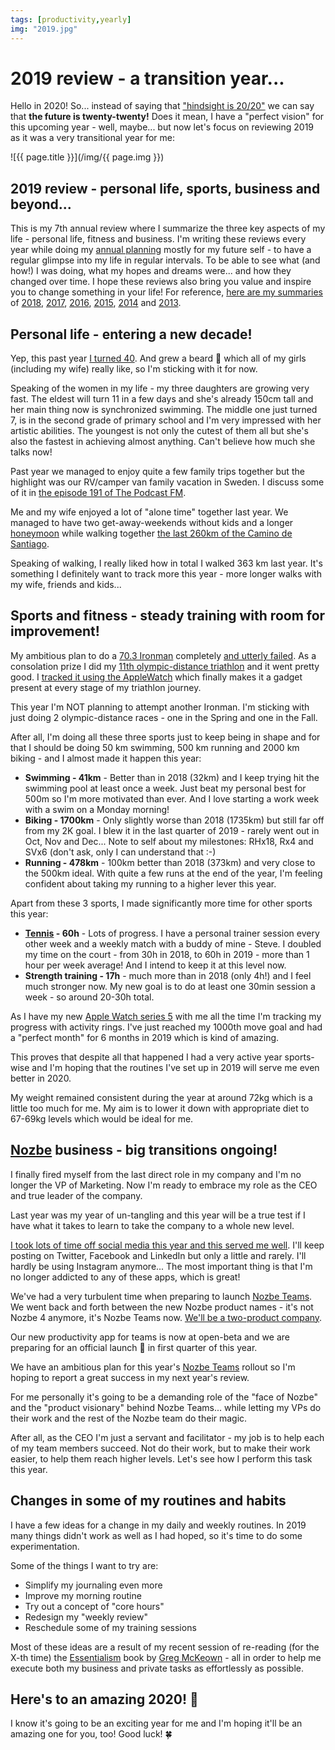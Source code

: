 ```yaml
---
tags: [productivity,yearly]
img: "2019.jpg"
---
```


# 2019 review - a transition year...

Hello in 2020! So... instead of saying that ["hindsight is 20/20"](https://www.phrasemix.com/phrases/hindsight-is-20-20) we can say that **the future is twenty-twenty!** Does it mean, I have a "perfect vision" for this upcoming year - well, maybe... but now let's focus on reviewing 2019 as it was a very transitional year for me:

<!--More-->

![{{ page.title }}](/img/{{ page.img }})



## 2019 review - personal life, sports, business and beyond...

This is my 7th annual review where I summarize the three key aspects of my life - personal life, fitness and business. I'm writing these reviews every year while doing my [annual planning](/annual) mostly for my future self - to have a regular glimpse into my life in regular intervals. To be able to see what (and how!) I was doing, what my hopes and dreams were... and how they changed over time. I hope these reviews also bring you value and inspire you to change something in your life! For reference, [here are my summaries](/yearly) of [2018](/2018/), [2017](/2017), [2016](/2016), [2015](https://sliwinski.com/2015), [2014](https://sliwinski.com/2014) and [2013](https://sliwinski.com/summary2013).

## Personal life - entering a new decade!

Yep, this past year [I turned 40](/forty). And grew a beard 🧔 which all of my girls (including my wife) really like, so I'm sticking with it for now.

Speaking of the women in my life - my three daughters are growing very fast. The eldest will turn 11 in a few days and she's already 150cm tall and her main thing now is synchronized swimming. The middle one just turned 7, is in the second grade of primary school and I'm very impressed with her artistic abilities. The youngest is not only the cutest of them all but she's also the fastest in achieving almost anything. Can't believe how much she talks now!

Past year we managed to enjoy quite a few family trips together but the highlight was our RV/camper van family vacation in Sweden. I discuss some of it in [the episode 191 of The Podcast FM](/podcast-191).

Me and my wife enjoyed a lot of "alone time" together last year. We managed to have two get-away-weekends without kids and a longer [honeymoon](https://sliwinski.com/honeymoon) while walking together [the last 260km of the Camino de Santiago](/podcast-187).

Speaking of walking, I really liked how in total I walked 363 km last year. It's something I definitely want to track more this year - more longer walks with my wife, friends and kids...

## Sports and fitness - steady training with room for improvement!

My ambitious plan to do a [70.3 Ironman](/ironman) completely [and utterly failed](/noiron). As a consolation prize I did my [11th olympic-distance triathlon](/tri11) and it went pretty good. I [tracked it using the AppleWatch](/triwatch) which finally makes it a gadget present at every stage of my triathlon journey.

This year I'm NOT planning to attempt another Ironman. I'm sticking with just doing 2 olympic-distance races - one in the Spring and one in the Fall. 

After all, I'm doing all these three sports just to keep being in shape and for that I should be doing 50 km swimming, 500 km running and 2000 km biking - and I almost made it happen this year:

* **Swimming - 41km** - Better than in 2018 (32km) and I keep trying hit the swimming pool at least once a week. Just beat my personal best for 500m so I'm more motivated than ever. And I love starting a work week with a swim on a Monday morning!
* **Biking - 1700km** - Only slightly worse than 2018 (1735km) but still far off from my 2K goal. I blew it in the last quarter of 2019 - rarely went out in Oct, Nov and Dec... Note to self about my milestones: RHx18, Rx4 and SVx6 (don't ask, only I can understand that :-)
* **Running - 478km** - 100km better than 2018 (373km) and very close to the 500km ideal. With quite a few runs at the end of the year, I'm feeling confident about taking my running to a higher lever this year.

Apart from these 3 sports, I made significantly more time for  other sports this year:

* **[Tennis](/tennis) - 60h** - Lots of progress. I have a personal trainer session every other week and a weekly match with a buddy of mine - Steve. I doubled my time on the court - from 30h in 2018, to 60h in 2019 - more than 1 hour per week average! And I intend to keep it at this level now.
* **Strength training - 17h** - much more than in 2018 (only 4h!) and I feel much stronger now. My new goal is to do at least one 30min session a week - so around 20-30h total.

As I have my new [Apple Watch series 5](/watch5) with me all the time I'm tracking my progress with activity rings. I've just reached my 1000th move goal and had a "perfect month" for 6 months in 2019 which is kind of amazing.

This proves that despite all that happened I had a very active year sports-wise and I'm hoping that the routines I've set up in 2019 will serve me even better in 2020.

My weight remained consistent during the year at around 72kg which is a little too much for me. My aim is to lower it down with appropriate diet to 67-69kg levels which would be ideal for me.

## [Nozbe][n] business - big transitions ongoing!

I finally fired myself from the last direct role in my company and I'm no longer the VP of Marketing. Now I'm ready to embrace my role as the CEO and true leader of the company.

Last year was my year of un-tangling and this year will be a true test if I have what it takes to learn to take the company to a whole new level.

[I took lots of time off social media this year and this served me well](/sms/). I'll keep posting on Twitter, Facebook and LinkedIn but only a little and rarely. I'll hardly be using Instagram anymore... The most important thing is that I'm no longer addicted to any of these apps, which is great!

We've had a very turbulent time when preparing to launch [Nozbe Teams](https://nozbe.com/teams). We went back and forth between the new Nozbe product names - it's not Nozbe 4 anymore, it's Nozbe Teams now. [We'll be a two-product company](/podcast-193).

Our new productivity app for teams is now at open-beta and we are preparing for an official launch 🚀 in first quarter of this year.

We have an ambitious plan for this year's [Nozbe Teams](https://nozbe.com/teams) rollout so I'm hoping to report a great success in my next year's review.

For me personally it's going to be a demanding role of the "face of Nozbe" and the "product visionary" behind Nozbe Teams... while letting my VPs do their work and the rest of the Nozbe team do their magic.

After all, as the CEO I'm just a servant and facilitator - my job is to help each of my team members succeed. Not do their work, but to make their work easier, to help them reach higher levels. Let's see how I perform this task this year.

## Changes in some of my routines and habits

I have a few ideas for a change in my daily and weekly routines. In 2019 many things didn't work as well as I had hoped, so it's time to do some experimentation.

Some of the things I want to try are:

- Simplify my journaling even more
- Improve my morning routine
- Try out a concept of "core hours"
- Redesign my "weekly review"
- Reschedule some of my training sessions

Most of these ideas are a result of my recent session of re-reading (for the X-th time) the [Essentialism](https://sliwinski.com/essentialism) book by [Greg McKeown](https://sliwinski.com/greg-mckeown) - all in order to help me execute both my business and private tasks as effortlessly as possible.

## Here's to an amazing 2020! 🥂

I know it's going to be an exciting year for me and I'm hoping it'll be an amazing one for you, too! Good luck! 🍀 

[n]: https://nozbe.com/?a=mike
[p]: /podcast